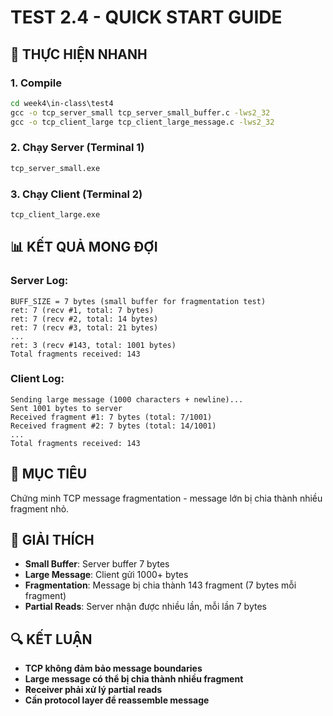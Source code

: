 # TEST 2.4 - QUICK START GUIDE

## 🚀 THỰC HIỆN NHANH

### 1. Compile
```cmd
cd week4\in-class\test4
gcc -o tcp_server_small tcp_server_small_buffer.c -lws2_32
gcc -o tcp_client_large tcp_client_large_message.c -lws2_32
```

### 2. Chạy Server (Terminal 1)
```cmd
tcp_server_small.exe
```

### 3. Chạy Client (Terminal 2)
```cmd
tcp_client_large.exe
```

## 📊 KẾT QUẢ MONG ĐỢI

### **Server Log:**
```
BUFF_SIZE = 7 bytes (small buffer for fragmentation test)
ret: 7 (recv #1, total: 7 bytes)
ret: 7 (recv #2, total: 14 bytes)
ret: 7 (recv #3, total: 21 bytes)
...
ret: 3 (recv #143, total: 1001 bytes)
Total fragments received: 143
```

### **Client Log:**
```
Sending large message (1000 characters + newline)...
Sent 1001 bytes to server
Received fragment #1: 7 bytes (total: 7/1001)
Received fragment #2: 7 bytes (total: 14/1001)
...
Total fragments received: 143
```

## 🎯 MỤC TIÊU
Chứng minh TCP message fragmentation - message lớn bị chia thành nhiều fragment nhỏ.

## 📝 GIẢI THÍCH
- **Small Buffer**: Server buffer 7 bytes
- **Large Message**: Client gửi 1000+ bytes
- **Fragmentation**: Message bị chia thành 143 fragment (7 bytes mỗi fragment)
- **Partial Reads**: Server nhận được nhiều lần, mỗi lần 7 bytes

## 🔍 KẾT LUẬN
- **TCP không đảm bảo message boundaries**
- **Large message có thể bị chia thành nhiều fragment**
- **Receiver phải xử lý partial reads**
- **Cần protocol layer để reassemble message**
